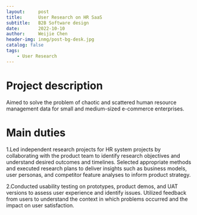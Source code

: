 ```yaml
---
layout:     post
title:      User Research on HR SaaS
subtitle:   B2B Software design
date:       2022-10-10
author:     Weijie Chen
header-img: inmg/post-bg-desk.jpg
catalog: false
tags:
    - User Research
---
```



# Project description

Aimed to solve the problem of chaotic and scattered human resource management data for small and medium-sized e-commerce enterprises.

# Main duties

1.Led independent research projects for HR system projects by collaborating with the product team to identify research objectives and understand desired outcomes and timelines. Selected appropriate methods and executed research plans to deliver insights such as business models, user personas, and competitor feature analyses to inform product strategy.

2.Conducted usability testing on prototypes, product demos, and UAT versions to assess user experience and identify issues. Utilized feedback from users to understand the context in which problems occurred and the impact on user satisfaction.
